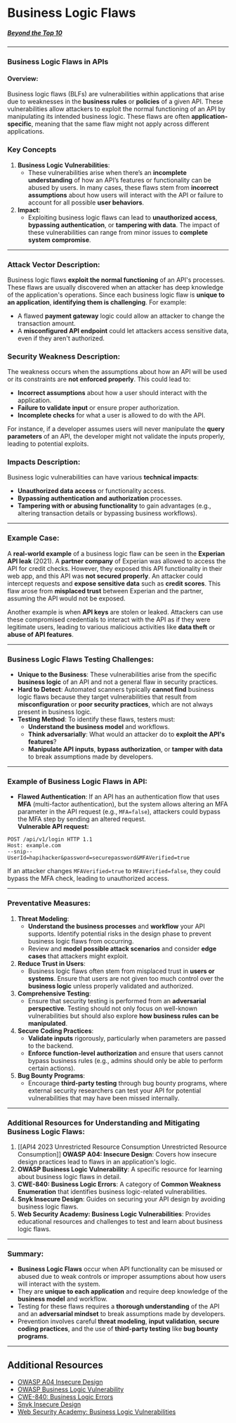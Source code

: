 # Business Logic Flaws
##### [Beyond the Top 10](https://university.apisec.ai/products/owasp-api-security-top-10-and-beyond/categories/2152492281)
---
### **Business Logic Flaws in APIs**
#### **Overview:**
Business logic flaws (BLFs) are vulnerabilities within applications that arise due to weaknesses in the **business rules** or **policies** of a given API. These vulnerabilities allow attackers to exploit the normal functioning of an API by manipulating its intended business logic. These flaws are often **application-specific**, meaning that the same flaw might not apply across different applications.
### **Key Concepts**
1. **Business Logic Vulnerabilities**:    
    - These vulnerabilities arise when there’s an **incomplete understanding** of how an API’s features or functionality can be abused by users. In many cases, these flaws stem from **incorrect assumptions** about how users will interact with the API or failure to account for all possible **user behaviors**.        
2. **Impact**:    
    - Exploiting business logic flaws can lead to **unauthorized access**, **bypassing authentication**, or **tampering with data**. The impact of these vulnerabilities can range from minor issues to **complete system compromise**.        
---
### **Attack Vector Description:**
Business logic flaws **exploit the normal functioning** of an API's processes. These flaws are usually discovered when an attacker has deep knowledge of the application's operations. Since each business logic flaw is **unique to an application**, **identifying them is challenging**.
For example:
- A flawed **payment gateway** logic could allow an attacker to change the transaction amount.    
- A **misconfigured API endpoint** could let attackers access sensitive data, even if they aren't authorized.    
### **Security Weakness Description:**
The weakness occurs when the assumptions about how an API will be used or its constraints are **not enforced properly**. This could lead to:
- **Incorrect assumptions** about how a user should interact with the application.    
- **Failure to validate input** or ensure proper authorization.    
- **Incomplete checks** for what a user is allowed to do with the API.    

For instance, if a developer assumes users will never manipulate the **query parameters** of an API, the developer might not validate the inputs properly, leading to potential exploits.

### **Impacts Description:**
Business logic vulnerabilities can have various **technical impacts**:
- **Unauthorized data access** or functionality access.    
- **Bypassing authentication and authorization** processes.    
- **Tampering with or abusing functionality** to gain advantages (e.g., altering transaction details or bypassing business workflows).    

---
### **Example Case:**
A **real-world example** of a business logic flaw can be seen in the **Experian API leak** (2021). A **partner company** of Experian was allowed to access the API for credit checks. However, they exposed this API functionality in their web app, and this API was **not secured properly**. An attacker could intercept requests and **expose sensitive data** such as **credit scores**. This flaw arose from **misplaced trust** between Experian and the partner, assuming the API would not be exposed.

Another example is when **API keys** are stolen or leaked. Attackers can use these compromised credentials to interact with the API as if they were legitimate users, leading to various malicious activities like **data theft** or **abuse of API features**.

---
### **Business Logic Flaws Testing Challenges:**
- **Unique to the Business**: These vulnerabilities arise from the specific **business logic** of an API and not a general flaw in security practices.    
- **Hard to Detect**: Automated scanners typically **cannot find** business logic flaws because they target vulnerabilities that result from **misconfiguration** or **poor security practices**, which are not always present in business logic.    
- **Testing Method**: To identify these flaws, testers must:    
    - **Understand the business model** and workflows.        
    - **Think adversarially**: What would an attacker do to **exploit the API's features**?        
    - **Manipulate API inputs**, **bypass authorization**, or **tamper with data** to break assumptions made by developers.        

---
### **Example of Business Logic Flaws in API:**
- **Flawed Authentication**: If an API has an authentication flow that uses **MFA** (multi-factor authentication), but the system allows altering an MFA parameter in the API request (e.g., `MFA=false`), attackers could bypass the MFA step by sending an altered request.    
    **Vulnerable API request:**    
```http
POST /api/v1/login HTTP 1.1
Host: example.com
--snip--
UserId=hapihacker&password=securepassword&MFAVerified=true
```  
If an attacker changes `MFAVerified=true` to `MFAVerified=false`, they could bypass the MFA check, leading to unauthorized access.    

---

### **Preventative Measures:**
1. **Threat Modeling**:    
    - **Understand the business processes** and **workflow** your API supports. Identify potential risks in the design phase to prevent business logic flaws from occurring.        
    - Review and **model possible attack scenarios** and consider **edge cases** that attackers might exploit.        
2. **Reduce Trust in Users**:    
    - Business logic flaws often stem from misplaced trust in **users or systems**. Ensure that users are not given too much control over the **business logic** unless properly validated and authorized.        
3. **Comprehensive Testing**:    
    - Ensure that security testing is performed from an **adversarial perspective**. Testing should not only focus on well-known vulnerabilities but should also explore **how business rules can be manipulated**.        
4. **Secure Coding Practices**:    
    - **Validate inputs** rigorously, particularly when parameters are passed to the backend.        
    - **Enforce function-level authorization** and ensure that users cannot bypass business rules (e.g., admins should only be able to perform certain actions).        
5. **Bug Bounty Programs**:    
    - Encourage **third-party testing** through bug bounty programs, where external security researchers can test your API for potential vulnerabilities that may have been missed internally.        
---
### **Additional Resources for Understanding and Mitigating Business Logic Flaws:**
1. [[API4 2023 Unrestricted Resource Consumption Unrestricted Resource Consumption]] **OWASP A04: Insecure Design**: Covers how insecure design practices lead to flaws in an application's logic.    
2. **OWASP Business Logic Vulnerability**: A specific resource for learning about business logic flaws in detail.    
3. **CWE-840: Business Logic Errors**: A category of **Common Weakness Enumeration** that identifies business logic-related vulnerabilities.    
4. **Snyk Insecure Design**: Guides on securing your API design by avoiding business logic flaws.    
5. **Web Security Academy: Business Logic Vulnerabilities**: Provides educational resources and challenges to test and learn about business logic flaws.    

---
### **Summary:**
- **Business Logic Flaws** occur when API functionality can be misused or abused due to weak controls or improper assumptions about how users will interact with the system.    
- They are **unique to each application** and require deep knowledge of the **business model** and workflow.    
- Testing for these flaws requires a **thorough understanding** of the API and an **adversarial mindset** to break assumptions made by developers.    
- Prevention involves careful **threat modeling**, **input validation**, **secure coding practices**, and the use of **third-party testing** like **bug bounty programs**.    
---
## Additional Resources
- [OWASP A04 Insecure Design](https://owasp.org/Top10/A04_2021-Insecure_Design/)
- [OWASP Business Logic Vulnerability](https://owasp.org/www-community/vulnerabilities/Business_logic_vulnerability)
- [CWE-840: Business Logic Errors](https://cwe.mitre.org/data/definitions/840.html)
- [Snyk Insecure Design](https://learn.snyk.io/lessons/insecure-design/javascript/)
- [Web Security Academy: Business Logic Vulnerabilities](https://portswigger.net/web-security/logic-flaws)